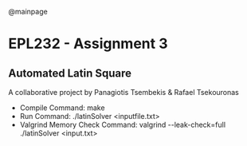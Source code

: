 @mainpage
# EPL232 - Assignment 3

## Automated Latin Square
A collaborative project by Panagiotis Tsembekis &amp; Rafael Tsekouronas

- Compile Command: make
- Run Command: ./latinSolver <inputfile.txt>
- Valgrind Memory Check Command: valgrind --leak-check=full ./latinSolver <input.txt>
